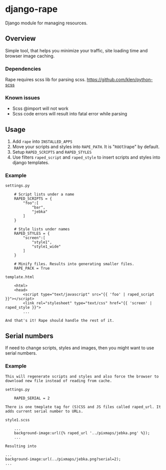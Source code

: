 # django-rape

Django module for managing resources.

## Overview

Simple tool, that helps you minimize your traffic, site loading time and browser image caching.

### Dependencies 

Rape requires scss lib for parsing scss.
https://github.com/klen/python-scss

### Known issues

- Scss @import will not work
- Scss code errors will result into fatal error while parsing


## Usage

1. Add `rape` into `INSTALLED_APPS`
2. Move your scripts and styles into `RAPE_PATH`. It is "`ROOT`/rape" by default.
3. Setup `RAPED_SCRIPTS` and `RAPED_STYLES`
4. Use filters `raped_script` and `raped_style` to insert scripts and styles into django templates.

### Example

	settings.py
	
		# Script lists under a name
		RAPED_SCRIPTS = {
			"foo":[
				"bar", 
				"jebka"
			]
		}
		
		# Style lists under names
		RAPED_STYLES = {
			"screen":[
				"style1",
				"style1_wide"
			]
		}
		
		# Minify files. Results into generating smaller files.		
		RAPE_PACK = True
		
	template.html
	
		<html>
		<head>
			<script type="text/javascript" src="{{ 'foo' | raped_script }}"></script>
			<link rel="stylesheet" type="text/css" href="{{ 'screen' | raped_style }}">
			...

	And that's it! Rape should handle the rest of it.

## Serial numbers

If need to change scripts, styles and images, then you might want to use serial numbers.

### Example

	This will regenerate scripts and styles and also force the browser to download new file instead of reading from cache.

	settings.py
	
		RAPED_SERIAL = 2

	There is one tmeplate tag for (S)CSS and JS files called raped_url. It adds current serial number to URLs.
	
	style1.scss
	
		...
		background-image:url({% raped_url '../pixmaps/jebka.png' %});
		...
		
	Resulting into
	
	...
	background-image:url(../pixmaps/jebka.png?serial=2);
	...
